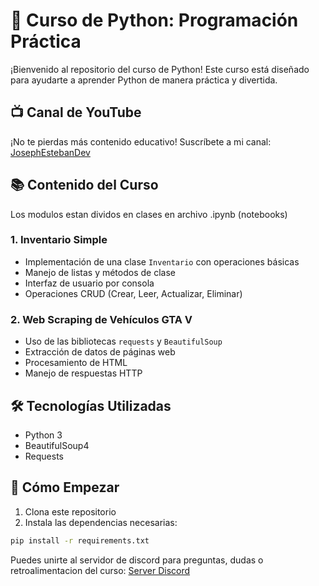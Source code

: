 # 🐍 Curso de Python: Programación Práctica

¡Bienvenido al repositorio del curso de Python! Este curso está diseñado para ayudarte a aprender Python de manera práctica y divertida.

## 📺 Canal de YouTube

¡No te pierdas más contenido educativo! Suscríbete a mi canal:
[JosephEstebanDev](https://www.youtube.com/@JosephEstebanDev)

## 📚 Contenido del Curso

Los modulos estan dividos en clases en archivo .ipynb (notebooks)

### 1. Inventario Simple

- Implementación de una clase `Inventario` con operaciones básicas
- Manejo de listas y métodos de clase
- Interfaz de usuario por consola
- Operaciones CRUD (Crear, Leer, Actualizar, Eliminar)

### 2. Web Scraping de Vehículos GTA V

- Uso de las bibliotecas `requests` y `BeautifulSoup`
- Extracción de datos de páginas web
- Procesamiento de HTML
- Manejo de respuestas HTTP

## 🛠️ Tecnologías Utilizadas

- Python 3
- BeautifulSoup4
- Requests

## 🚀 Cómo Empezar

1. Clona este repositorio
2. Instala las dependencias necesarias:

```bash
pip install -r requirements.txt
```

Puedes unirte al servidor de discord para preguntas, dudas o retroalimentacion del curso:
[Server Discord](https://discord.gg/C93tp4HkqN)
